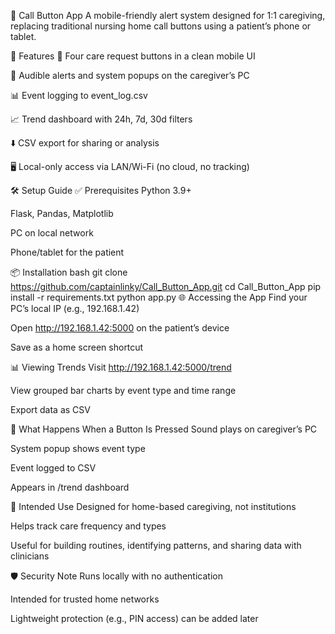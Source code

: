 💙 Call Button App
A mobile-friendly alert system designed for 1:1 caregiving, replacing traditional nursing home call buttons using a patient’s phone or tablet.

🧠 Features
📱 Four care request buttons in a clean mobile UI

🔔 Audible alerts and system popups on the caregiver’s PC

📊 Event logging to event_log.csv

📈 Trend dashboard with 24h, 7d, 30d filters

⬇️ CSV export for sharing or analysis

🖥️ Local-only access via LAN/Wi-Fi (no cloud, no tracking)

🛠️ Setup Guide
✅ Prerequisites
Python 3.9+

Flask, Pandas, Matplotlib

PC on local network

Phone/tablet for the patient

📦 Installation
bash
git clone https://github.com/captainlinky/Call_Button_App.git
cd Call_Button_App
pip install -r requirements.txt
python app.py
🌐 Accessing the App
Find your PC’s local IP (e.g., 192.168.1.42)

Open http://192.168.1.42:5000 on the patient’s device

Save as a home screen shortcut

📊 Viewing Trends
Visit http://192.168.1.42:5000/trend

View grouped bar charts by event type and time range

Export data as CSV

🔔 What Happens When a Button Is Pressed
Sound plays on caregiver’s PC

System popup shows event type

Event logged to CSV

Appears in /trend dashboard

🧠 Intended Use
Designed for home-based caregiving, not institutions

Helps track care frequency and types

Useful for building routines, identifying patterns, and sharing data with clinicians

🛡️ Security Note
Runs locally with no authentication

Intended for trusted home networks

Lightweight protection (e.g., PIN access) can be added later

